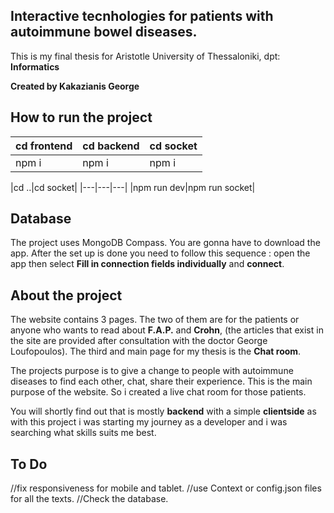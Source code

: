 ## Interactive tecnhologies for patients with autoimmune bowel diseases.

This is my final thesis for Aristotle University of Thessaloniki, dpt: **Informatics**

**Created by Kakazianis George**

## How to run the project

|cd frontend|cd backend|cd socket|
|---|---|---|
|npm i|npm i|npm i|

|cd ..|cd socket|
|---|---|---|
|npm run dev|npm run socket|

## Database

The project uses MongoDB Compass. You are gonna have to download the app. After the set up is done you need to
follow this sequence : open the app then select **Fill in connection fields individually** and **connect**. 

## About the project

The website contains 3 pages. The two of them are for the patients or anyone who wants to read
about **F.A.P.** and **Crohn**, (the articles that exist in the site are provided after consultation
with the doctor George Loufopoulos). The third and main page for my thesis is the **Chat room**.

The projects purpose is to give a change to people with autoimmune diseases to find each other,
chat, share their experience. This is the main purpose of the website. So i created a live chat room
for those patients.

You will shortly find out that is mostly **backend** with a simple **clientside** as with this project i was starting my journey
as a developer and i was searching what skills suits me best.

## To Do
//fix responsiveness for mobile and tablet.
//use Context or config.json files for all the texts.
//Check the database.